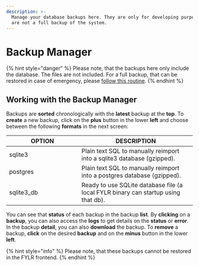 ```yaml
---
description: >-
  Manage your database backups here. They are only for developing purposes. They
  are not a full backup of the system.
---
```


# Backup Manager

{% hint style="danger" %}
Please note, that the backups here only include the database. The files are not included. For a full backup, that can be restored in case of emergency, please [follow this routine](../for-system-administrators/backup.md).
{% endhint %}

## Working with the Backup Manager

Backups are **sorted** chronologically with the **latest** backup at the **top**. To **create** a new backup, click on the **plus** button in the lower **left** and choose between the following **formats** in the next screen:

<table><thead><tr><th width="179.5">OPTION</th><th>DESCRIPTION</th></tr></thead><tbody><tr><td>sqlite3</td><td>Plain text SQL to manually reimport into a sqlite3 database (gzipped).</td></tr><tr><td>postgres</td><td>Plain text SQL to manually reimport into a postgres database (gzipped).</td></tr><tr><td>sqlite3_db</td><td>Ready to use SQLite database file (a local FYLR binary can startup using that db).</td></tr></tbody></table>

You can see that **status** of each backup in the backup **list**. By **clicking** on a **backup**, you can also access the **logs** to get details on the **status** or **error**. In the backup **detail**, you can also **download** the backup. To **remove** a backup, **click** on the desired **backup** and on the **minus** button in the lower **left**.

{% hint style="info" %}
Please note, that these backups cannot be restored in the FYLR frontend.
{% endhint %}
